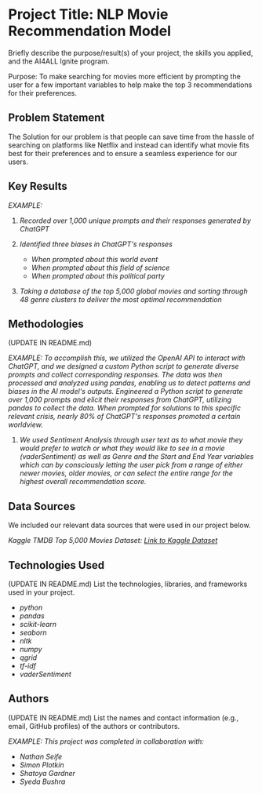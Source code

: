 # Project Title: NLP Movie Recommendation Model

Briefly describe the purpose/result(s) of your project, the skills you applied, and the AI4ALL Ignite program.

Purpose: To make searching for movies more efficient by prompting the user for a few important variables to help make the top 3 recommendations for their preferences.


## Problem Statement <!--- do not change this line -->

The Solution for our problem is that people can save time from the hassle of searching on platforms like Netflix and instead can identify what movie fits best for their preferences and to ensure a seamless experience for our users.

## Key Results <!--- do not change this line -->


*EXAMPLE:*
1. *Recorded over 1,000 unique prompts and their responses generated by ChatGPT*
2. *Identified three biases in ChatGPT's responses*
   - *When prompted about this world event*
   - *When prompted about this field of science*
   - *When prompted about this political party*
  
1. *Taking a database of the top 5,000 global movies and sorting through 48 genre clusters to deliver the most optimal recommendation*


## Methodologies <!--- do not change this line -->

(UPDATE IN README.md)

*EXAMPLE:*
*To accomplish this, we utilized the OpenAI API to interact with ChatGPT, and we designed a custom Python script to generate diverse prompts and collect corresponding responses. The data was then processed and analyzed using pandas, enabling us to detect patterns and biases in the AI model's outputs.*
*Engineered a Python script to generate over 1,000 prompts and elicit their responses from ChatGPT, utilizing pandas to collect the data. When prompted for solutions to this specific relevant crisis, nearly 80% of ChatGPT's responses promoted a certain worldview.*

1. *We used Sentiment Analysis through user text as to what movie they would prefer to watch or what they would like to see in a movie (vaderSentiment) as well as Genre and the Start and End Year variables which can by consciously letting the user pick from a range of either newer movies, older movies, or can select the entire range for the highest overall recommendation score.*


## Data Sources <!--- do not change this line -->

We included our relevant data sources that were used in our project below.

*Kaggle TMDB Top 5,000 Movies Dataset: [Link to Kaggle Dataset]([https://www.kaggle.com/datasets](https://www.kaggle.com/datasets/tmdb/tmdb-movie-metadata?utm_source=chatgpt.com&select=tmdb_5000_movies.csv))*

## Technologies Used <!--- do not change this line -->

(UPDATE IN README.md)
List the technologies, libraries, and frameworks used in your project.

- *python*
- *pandas*
- *scikit-learn*
- *seaborn*
- *nltk*
- *numpy*
- *qgrid*
- *tf-idf*
- *vaderSentiment*


## Authors <!--- do not change this line -->

(UPDATE IN README.md)
List the names and contact information (e.g., email, GitHub profiles) of the authors or contributors.

*EXAMPLE:*
*This project was completed in collaboration with:*
- *Nathan Seife*
- *Simon Plotkin*
- *Shatoya Gardner*
- *Syeda Bushra*
